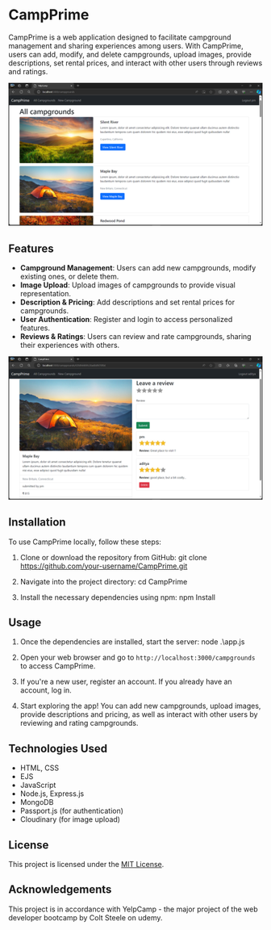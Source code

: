 # CampPrime

CampPrime is a web application designed to facilitate campground management and sharing experiences among users. With CampPrime, users can add, modify, and delete campgrounds, upload images, provide descriptions, set rental prices, and interact with other users through reviews and ratings.

![CampPrime Logo](screenshots/main.png)

## Features

- **Campground Management**: Users can add new campgrounds, modify existing ones, or delete them.
- **Image Upload**: Upload images of campgrounds to provide visual representation.
- **Description & Pricing**: Add descriptions and set rental prices for campgrounds.
- **User Authentication**: Register and login to access personalized features.
- **Reviews & Ratings**: Users can review and rate campgrounds, sharing their experiences with others.

![CampPrime showpage](screenshots/show.png)

## Installation

To use CampPrime locally, follow these steps:

1. Clone or download the repository from GitHub:
git clone https://github.com/your-username/CampPrime.git

2. Navigate into the project directory:
cd CampPrime

3. Install the necessary dependencies using npm:
npm Install

## Usage

1. Once the dependencies are installed, start the server:
node .\app.js

2. Open your web browser and go to `http://localhost:3000/campgrounds` to access CampPrime.

3. If you're a new user, register an account. If you already have an account, log in.

4. Start exploring the app! You can add new campgrounds, upload images, provide descriptions and pricing, as well as interact with other users by reviewing and rating campgrounds.

## Technologies Used

- HTML, CSS
- EJS
- JavaScript
- Node.js, Express.js
- MongoDB
- Passport.js (for authentication)
- Cloudinary (for image upload)

## License

This project is licensed under the [MIT License](LICENSE).

## Acknowledgements

This project is in accordance with YelpCamp - the major project of the web developer bootcamp by Colt Steele on udemy.